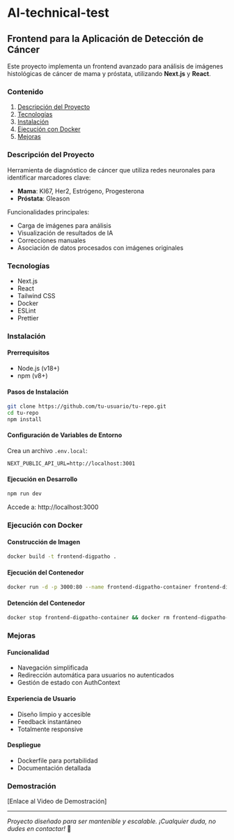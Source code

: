 # AI-technical-test

## Frontend para la Aplicación de Detección de Cáncer

Este proyecto implementa un frontend avanzado para análisis de imágenes histológicas de cáncer de mama y próstata, utilizando **Next.js** y **React**.

### Contenido

1. [Descripción del Proyecto](#descripción-del-proyecto)
2. [Tecnologías](#tecnologías)
3. [Instalación](#instalación)
4. [Ejecución con Docker](#ejecución-con-docker)
5. [Mejoras](#mejoras)

### Descripción del Proyecto

Herramienta de diagnóstico de cáncer que utiliza redes neuronales para identificar marcadores clave:

- **Mama**: KI67, Her2, Estrógeno, Progesterona
- **Próstata**: Gleason

Funcionalidades principales:

- Carga de imágenes para análisis
- Visualización de resultados de IA
- Correcciones manuales
- Asociación de datos procesados con imágenes originales

### Tecnologías

- Next.js
- React
- Tailwind CSS
- Docker
- ESLint
- Prettier

### Instalación

#### Prerrequisitos

- Node.js (v18+)
- npm (v8+)

#### Pasos de Instalación

```bash
git clone https://github.com/tu-usuario/tu-repo.git
cd tu-repo
npm install
```

#### Configuración de Variables de Entorno

Crea un archivo `.env.local`:

```env
NEXT_PUBLIC_API_URL=http://localhost:3001
```

#### Ejecución en Desarrollo

```bash
npm run dev
```

Accede a: http://localhost:3000

### Ejecución con Docker

#### Construcción de Imagen

```bash
docker build -t frontend-digpatho .
```

#### Ejecución del Contenedor

```bash
docker run -d -p 3000:80 --name frontend-digpatho-container frontend-digpatho
```

#### Detención del Contenedor

```bash
docker stop frontend-digpatho-container && docker rm frontend-digpatho-container
```

### Mejoras

#### Funcionalidad

- Navegación simplificada
- Redirección automática para usuarios no autenticados
- Gestión de estado con AuthContext

#### Experiencia de Usuario

- Diseño limpio y accesible
- Feedback instantáneo
- Totalmente responsive

#### Despliegue

- Dockerfile para portabilidad
- Documentación detallada

### Demostración

[Enlace al Video de Demostración]

---

_Proyecto diseñado para ser mantenible y escalable. ¡Cualquier duda, no dudes en contactar!_ 🚀
